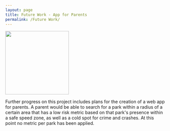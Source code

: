 ```yaml
---
layout: page
title: Future Work - App for Parents
permalink: /Future Work/
---
```


<img src="https://kd365.github.io/kh_final_proj/rami-al-zayat-w33-zg-dNL4-unsplash.jpg)" width="200"></img>

Further progress on this project includes plans for the creation of a web app for parents. A parent would be able to search for a park within a radius of a certain area that has a low risk metric based on that park's presence within a safe speed zone, as well as a cold spot for crime and crashes. At this point no metric per park has been applied. 



